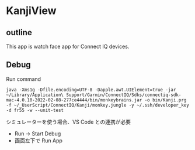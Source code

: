 # KanjiView
## outline
This app is watch face app for Connect IQ devices.


## Debug
Run command
```
java -Xms1g -Dfile.encoding=UTF-8 -Dapple.awt.UIElement=true -jar ~/Library/Application\ Support/Garmin/ConnectIQ/Sdks/connectiq-sdk-mac-4.0.10-2022-02-08-277ce4444/bin/monkeybrains.jar -o bin/Kanji.prg -f ~/_UserScript/ConnectIQ/Kanji/monkey.jungle -y ~/.ssh/developer_key -d fr55 -w --unit-test 
```

シミュレーターを使う場合、VS Code との連携が必要
- Run -> Start Debug
- 画面左下で Run App


